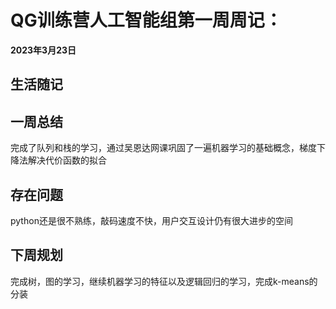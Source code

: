 # QG训练营人工智能组第一周周记：
**2023年3月23日**

## 生活随记



## 一周总结

完成了队列和栈的学习，通过吴恩达网课巩固了一遍机器学习的基础概念，梯度下降法解决代价函数的拟合

## 存在问题

python还是很不熟练，敲码速度不快，用户交互设计仍有很大进步的空间

## 下周规划

完成树，图的学习，继续机器学习的特征以及逻辑回归的学习，完成k-means的分装


